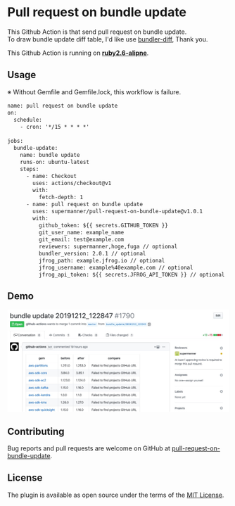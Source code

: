 # Pull request on bundle update
This Github Action is that send pull request on bundle update.  
To draw bundle update diff table, I'd like use [bundler-diff](https://github.com/sinsoku/bundler-diff), Thank you.

This Github Action is running on **[ruby2.6-alipne](https://github.com/docker-library/ruby/blob/5c9e21cbf79b7f36d505555c9ecd62cf0f7e07f8/2.6/alpine3.10/Dockerfile)**.

## Usage
※ Without Gemfile and Gemfile.lock, this workflow is failure. 

```
name: pull request on bundle update
on:
  schedule:
    - cron: '*/15 * * * *'

jobs:
  bundle-update:
    name: bundle update
    runs-on: ubuntu-latest
    steps:
      - name: Checkout
        uses: actions/checkout@v1
        with:
          fetch-depth: 1
      - name: pull request on bundle update
        uses: supermanner/pull-request-on-bundle-update@v1.0.1
        with:
          github_token: ${{ secrets.GITHUB_TOKEN }}
          git_user_name: example_name
          git_email: test@example.com
          reviewers: supermanner,hoge,fuga // optional
          bundler_version: 2.0.1 // optional
          jfrog_path: example.jfrog.io // optional
          jfrog_username: example%40example.com // optional
          jfrog_api_token: ${{ secrets.JFROG_API_TOKEN }} // optional
```

## Demo
![DEMO](./images/demo.jpg)

## Contributing
Bug reports and pull requests are welcome on GitHub at [pull-request-on-bundle-update](https://github.com/LindseyB/pull-request-on-bundle-update-with-optional-jfrog).

## License
The plugin is available as open source under the terms of the [MIT License](https://opensource.org/licenses/MIT).
